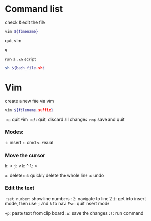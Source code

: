 # Command list
check & edit the file
```bash
vim ${fimename}
```
quit vim
```bash
q
```
run a `.sh` script
```bash
sh ${bash_file.sh}
```



# Vim
create a new file via vim
```bash
vim ${filename.suffix}
```
`:q`: quit vim
`:q!`: quit, discard all changes
`:wq`: save and quit
### Modes:
`i`: insert
`:`: cmd
`v`: visual
### Move the cursor
`h`: <
`j`: v
`k`: ^
`l`: >

`x`: delete
`dd`: quickly delete the whole line
`u`: undo
### Edit the text
`:set number`: show line numbers
`:2`: navigate to line 2
`i`: get into insert mode, then use `j` and `k` to navi
`Esc`: quit insert mode

`+p`: paste text from clip board
`:w`: save the changes
`:!`: run command